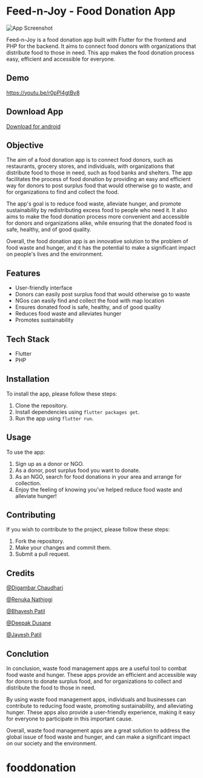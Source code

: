 # Feed-n-Joy - Food Donation App

![App Screenshot](https://drive.google.com/uc?export=download&id=1C4zgaU9Z1zY4BcatpiUqE-fokK-qKpkL)

Feed-n-Joy is a food donation app built with Flutter for the frontend and PHP for the backend. It aims to connect food donors with organizations that distribute food to those in need. This app makes the food donation process easy, efficient and accessible for everyone.

## Demo 
https://youtu.be/r0pPl4gtBv8

## Download App

[Download for android ](https://www.github.com/digambar2002)


## Objective
The aim of a food donation app is to connect food donors, such as restaurants, grocery stores, and individuals, with organizations that distribute food to those in need, such as food banks and shelters. The app facilitates the process of food donation by providing an easy and efficient way for donors to post surplus food that would otherwise go to waste, and for organizations to find and collect the food.

The app's goal is to reduce food waste, alleviate hunger, and promote sustainability by redistributing excess food to people who need it. It also aims to make the food donation process more convenient and accessible for donors and organizations alike, while ensuring that the donated food is safe, healthy, and of good quality.

Overall, the food donation app is an innovative solution to the problem of food waste and hunger, and it has the potential to make a significant impact on people's lives and the environment.

## Features

- User-friendly interface
- Donors can easily post surplus food that would otherwise go to waste
- NGos can easily find and collect the food with map location
- Ensures donated food is safe, healthy, and of good quality
- Reduces food waste and alleviates hunger
- Promotes sustainability

## Tech Stack

- Flutter
- PHP

## Installation

To install the app, please follow these steps:

1. Clone the repository.
2. Install dependencies using `flutter packages get`.
3. Run the app using `flutter run`.

## Usage

To use the app:

1. Sign up as a donor or NGO.
2. As a donor, post surplus food you want to donate.
3. As an NGO, search for food donations in your area and arrange for collection.
4. Enjoy the feeling of knowing you've helped reduce food waste and alleviate hunger!

## Contributing

If you wish to contribute to the project, please follow these steps:

1. Fork the repository.
2. Make your changes and commit them.
3. Submit a pull request.

## Credits

[@Digambar Chaudhari](https://www.github.com/digambar2002)

[@Renuka Nathjogi](https://www.github.com/RenukaNathjogi) 

[@Bhavesh Patil](https://www.github.com/bhaveshp2601) 

[@Deepak Dusane](https://www.github.com/6785-dip)

[@Jayesh Patil](https://www.github.com/jeh2002) 

## Conclution
In conclusion, waste food management apps are a useful tool to combat food waste and hunger. These apps provide an efficient and accessible way for donors to donate surplus food, and for organizations to collect and distribute the food to those in need.

By using waste food management apps, individuals and businesses can contribute to reducing food waste, promoting sustainability, and alleviating hunger. These apps also provide a user-friendly experience, making it easy for everyone to participate in this important cause.

Overall, waste food management apps are a great solution to address the global issue of food waste and hunger, and can make a significant impact on our society and the environment.

# fooddonation
